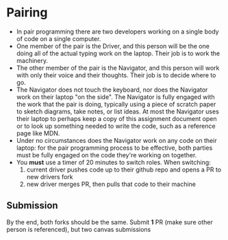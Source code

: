 Pairing
===

* In pair programming there are two developers working on a single body of code on a single computer.
* One member of the pair is the Driver, and this person will be the one doing all of the actual typing work on the laptop. Their job is to work the machinery.
* The other member of the pair is the Navigator, and this person will work with only their voice and their thoughts. Their job is to decide where to go.
* The Navigator does not touch the keyboard, nor does the Navigator work on their laptop "on the side". The Navigator is fully engaged with the work that the pair is doing, typically using a piece of scratch paper to sketch diagrams, take notes, or list ideas. At most the Navigator uses their laptop to perhaps keep a copy of this assignment document open or to look up something needed to write the code, such as a reference page like MDN.
* Under no circumstances does the Navigator work on any code on their laptop: for the pair programming process to be effective, both parties must be fully engaged on the code they're working on together.
* You **must** use a timer of 20 minutes to switch roles. When switching:
    1. current driver pushes code up to their github repo and opens a PR to new drivers fork
    1. new driver merges PR, then pulls that code to their machine

## Submission

By the end, both forks should be the same. Submit **1** PR (make sure other person is referenced), but two canvas submissions

